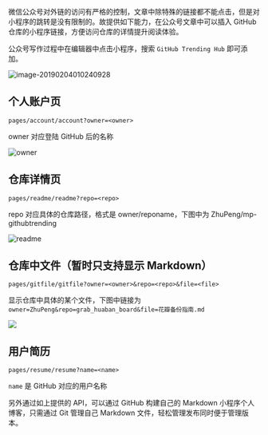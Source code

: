 微信公众号对外链的访问有严格的控制，文章中除特殊的链接都不能点击，但是对小程序的跳转是没有限制的。故提供如下能力，在公众号文章中可以插入 GitHub 仓库的小程序链接，方便访问仓库的详情提升阅读体验。

公众号写作过程中在编辑器中点击小程序，搜索 `GitHub Trending Hub` 即可添加。

![image-20190204010240928](https://7465-test-3c9b5e-1258459492.tcb.qcloud.la/mp-githubtrending/mini.png)



## 个人账户页

`pages/account/account?owner=<owner>`

owner 对应登陆 GitHub 后的名称

![owner](https://7465-test-3c9b5e-1258459492.tcb.qcloud.la/mp-githubtrending/owner.jpeg)



## 仓库详情页

`pages/readme/readme?repo=<repo>`

repo 对应具体的仓库路径，格式是 owner/reponame，下图中为 ZhuPeng/mp-githubtrending

![readme](https://7465-test-3c9b5e-1258459492.tcb.qcloud.la/mp-githubtrending/readme.jpeg)



## 仓库中文件（暂时只支持显示 Markdown）

`pages/gitfile/gitfile?owner=<owner>&repo=<repo>&file=<file>`

显示仓库中具体的某个文件，下图中链接为 `owner=ZhuPeng&repo=grab_huaban_board&file=花瓣备份指南.md`

![](https://7465-test-3c9b5e-1258459492.tcb.qcloud.la/mp-githubtrending/md.jpeg)


## 用户简历

`pages/resume/resume?name=<name>`

`name` 是 GitHub 对应的用户名称


另外通过如上提供的 API，可以通过 GitHub 构建自己的 Markdown 小程序个人博客，只需通过 Git 管理自己 Markdown 文件，轻松管理发布同时便于管理版本。